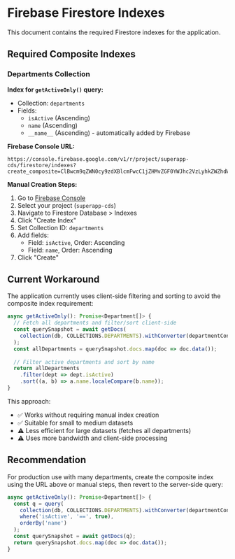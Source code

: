# Firebase Firestore Indexes

This document contains the required Firestore indexes for the application.

## Required Composite Indexes

### Departments Collection

**Index for `getActiveOnly()` query:**
- Collection: `departments`
- Fields:
  - `isActive` (Ascending)
  - `name` (Ascending)
  - `__name__` (Ascending) - automatically added by Firebase

**Firebase Console URL:**
```
https://console.firebase.google.com/v1/r/project/superapp-cds/firestore/indexes?create_composite=ClBwcm9qZWN0cy9zdXBlcmFwcC1jZHMvZGF0YWJhc2VzLyhkZWZhdWx0KS9jb2xsZWN0aW9uR3JvdXBzL2RlcGFydG1lbnRzL2luZGV4ZXMvXxABGgwKCGlzQWN0aXZlEAEaCAoEbmFtZRABGgwKCF9fbmFtZV9fEAE
```

**Manual Creation Steps:**
1. Go to [Firebase Console](https://console.firebase.google.com/)
2. Select your project (`superapp-cds`)
3. Navigate to Firestore Database > Indexes
4. Click "Create Index"
5. Set Collection ID: `departments`
6. Add fields:
   - Field: `isActive`, Order: Ascending
   - Field: `name`, Order: Ascending
7. Click "Create"

## Current Workaround

The application currently uses client-side filtering and sorting to avoid the composite index requirement:

```typescript
async getActiveOnly(): Promise<Department[]> {
  // Fetch all departments and filter/sort client-side
  const querySnapshot = await getDocs(
    collection(db, COLLECTIONS.DEPARTMENTS).withConverter(departmentConverter)
  );
  const allDepartments = querySnapshot.docs.map(doc => doc.data());
  
  // Filter active departments and sort by name
  return allDepartments
    .filter(dept => dept.isActive)
    .sort((a, b) => a.name.localeCompare(b.name));
}
```

This approach:
- ✅ Works without requiring manual index creation
- ✅ Suitable for small to medium datasets
- ⚠️ Less efficient for large datasets (fetches all departments)
- ⚠️ Uses more bandwidth and client-side processing

## Recommendation

For production use with many departments, create the composite index using the URL above or manual steps, then revert to the server-side query:

```typescript
async getActiveOnly(): Promise<Department[]> {
  const q = query(
    collection(db, COLLECTIONS.DEPARTMENTS).withConverter(departmentConverter),
    where('isActive', '==', true),
    orderBy('name')
  );
  const querySnapshot = await getDocs(q);
  return querySnapshot.docs.map(doc => doc.data());
}
```
